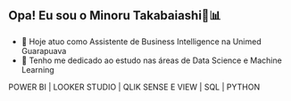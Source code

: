## Opa! Eu sou o Minoru Takabaiashi👋📊

- 🔭 Hoje atuo como Assistente de Business Intelligence na Unimed Guarapuava 
- 🌱 Tenho me dedicado ao estudo nas áreas de Data Science e Machine Learning 

POWER BI  |  LOOKER STUDIO  |  QLIK SENSE E VIEW  |  SQL  |  PYTHON 
